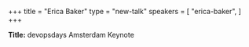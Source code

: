 +++
title = "Erica Baker"
type = "new-talk"
speakers = [
        "erica-baker",
]
+++
<div class="col-12">
<p><strong>Title:</strong> devopsdays Amsterdam Keynote
</p>

<!-- <p><strong>Description:</strong></p>

<p>To be Provided</p>

<p></p>
-->

</div>